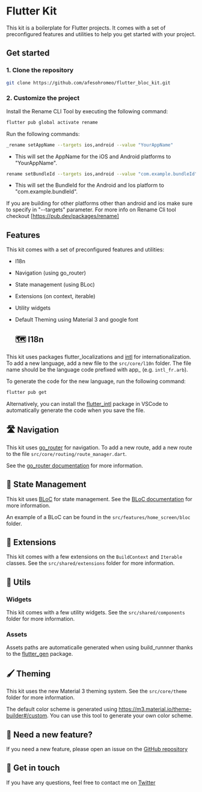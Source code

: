 # Flutter Kit

This kit is a boilerplate for Flutter projects. It comes with a set of preconfigured features and utilities to help you get started with your project.

## Get started

### 1. Clone the repository

```bash
git clone https://github.com/afesohromeo/flutter_bloc_kit.git
```

### 2. Customize the project

Install the Rename CLI Tool by executing the following command:

````bash
flutter pub global activate rename
````

Run the following commands:

````bash
_rename setAppName --targets ios,android --value "YourAppName"
````

- This will set the AppName for the iOS and Android platforms to "YourAppName".

````bash
rename setBundleId --targets ios,android --value "com.example.bundleId"
````
- This will set the BundleId for the Android and Ios platform to "com.example.bundleId".

If you are building for other platforms other than android and ios make sure to specify in "--targets" parameter.
For more info on Rename Cli tool checkout [https://pub.dev/packages/rename]

## Features

This kit comes with a set of preconfigured features and utilities:

- I18n
- Navigation (using go_router)
- State management (using BLoc)
- Extensions (on context, iterable)
- Utility widgets
- Default Theming using Material 3 and google font

    ## 🗺️ I18n
This kit uses packages flutter_localizations and [intl](https://pub.dev/packages/intl) for internationalization. To add a new language, add a new file to the `src/core/l10n` folder. The file name should be the language code prefixed with app_ (e.g. `intl_fr.arb`).

To generate the code for the new language, run the following command:

```bash
flutter pub get
```

Alternatively, you can install the [flutter_intl](https://marketplace.visualstudio.com/items?itemName=localizely.flutter-intl) package in VSCode to automatically generate the code when you save the file.

## 🛣️ Navigation
This kit uses [go_router](https://pub.dev/packages/go_router) for navigation. To add a new route, add a new route to the file `src/core/routing/route_manager.dart`. 

See the [go_router documentation](https://pub.dev/packages/go_router) for more information.

## 🧱 State Management
This kit uses [BLoC](https://pub.dev/packages/flutter_bloc) for state management. 
See the [BLoC documentation](https://bloclibrary.dev/#/gettingstarted) for more information.

An example of a BLoC can be found in the `src/features/home_screen/bloc` folder.

## 🗼 Extensions
This kit comes with a few extensions on the `BuildContext` and `Iterable` classes. See the `src/shared/extensions` folder for more information.

## 📌 Utils
### Widgets
This kit comes with a few utility widgets. See the `src/shared/components` folder for more information.

### Assets
Assets paths are automaticalle generated when using build_runnner thanks to the [flutter_gen](https://pub.dev/packages/https://pub.dev/packages/flutter_gen) package.


## 🖌️ Theming
This kit uses the new Material 3 theming system. See the `src/core/theme` folder for more information.

The default color scheme is generated using https://m3.material.io/theme-builder#/custom. You can use this tool to generate your own color scheme.

## 💼 Need a new feature?
If you need a new feature, please open an issue on the [GitHub repository](https://github.com/stevenosse/flutter_boilerplate/issues/new)

## 📇 Get in touch
If you have any questions, feel free to contact me on [Twitter](https://twitter.com/nossesteve) 